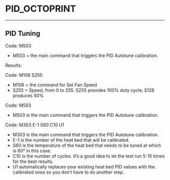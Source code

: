 # PID_OCTOPRINT

------
PID Tuning
------

Code: M503
* M503 = the main command that triggers the PID Autotune calibration.

Results:


Code: M106 S255 

* M106 = the command for Set Fan Speed
* S255 = Speed, from 0 to 255. S255 provides 100% duty cycle; S128 produces 50%


Code: M503
* M503 is the main command that triggers the PID Autotune calibration.




Code: M303 E-1 S60 C10 U1
* M303 is the main command that triggers the PID Autotune calibration.
* E-1 is the number of the heat bed that will be calibrated.
* S60 is the temperature of the heat bed that needs to be tuned at which is 60° in this case.
* C10 is the number of cycles. It’s a good idea to let the test run 5-15 times for the best results.
* U1 automatically replaces your existing heat bed PID values with the calibrated ones so you don’t have to do another step.

